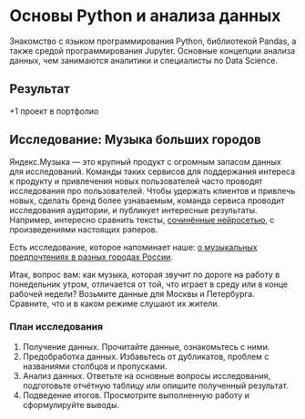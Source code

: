 # Основы Python и анализа данных

Знакомство с языком программирования Python, библиотекой Pandas,
а также средой программирования Jupyter. Основные концепции анализа данных, чем занимаются
аналитики и специалисты по Data Science.

## Результат

+1 проект в портфолио

## Исследование: Музыка больших городов

Яндекс.Музыка — это крупный продукт с огромным запасом данных для исследований.
Команды таких сервисов для поддержания интереса к продукту и привлечения новых пользователей часто
проводят исследования про пользователей. Чтобы удержать клиентов и привлечь новых, сделать бренд
более узнаваемым, команда сервиса проводит исследования аудитории, и публикует интересные
результаты. Например, интересно сравнить тексты, [сочинённые нейросетью](https://yandex.ru/company/researches/2018/rap-quiz),
с произведениями настоящих рэперов.

Есть исследование, которое напоминает наше: [о музыкальных предпочтениях в разных городах России](https://yandex.ru/company/researches/2017/music_regional).

Итак, вопрос вам: как музыка, которая звучит по дороге на работу в понедельник утром, отличается от
той, что играет в среду или в конце рабочей недели? Возьмите данные для Москвы и Петербурга.
Сравните, что и в каком режиме слушают их жители.

### План исследования

1. Получение данных. Прочитайте данные, ознакомьтесь с ними.
2. Предобработка данных. Избавьтесь от дубликатов, проблем с названиями столбцов и пропусками.
3. Анализ данных. Ответьте на основные вопросы исследования, подготовьте отчётную таблицу или опишите полученный результат.
4. Подведение итогов. Просмотрите выполненную работу и сформулируйте выводы.
